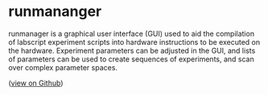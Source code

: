 # runmananger

runmanager is a graphical user interface (GUI) used to aid the compilation of labscript experiment scripts into hardware instructions to be executed on the hardware. Experiment parameters can be adjusted in the GUI, and lists of parameters can be used to create sequences of experiments, and scan over complex parameter spaces.

([view on Github](https://github.com/labscript-suite/runmananger))


